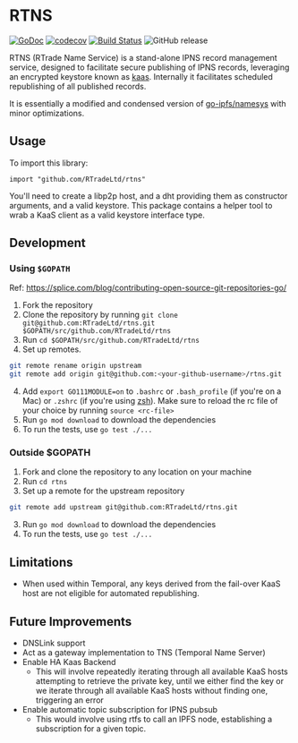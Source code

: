 # RTNS

[![GoDoc](https://godoc.org/github.com/RTradeLtd/rtns?status.svg)](https://godoc.org/github.com/RTradeLtd/rtns) [![codecov](https://codecov.io/gh/RTradeLtd/rtns/branch/master/graph/badge.svg)](https://codecov.io/gh/RTradeLtd/rtns) [![Build Status](https://travis-ci.com/RTradeLtd/rtns.svg?branch=master)](https://travis-ci.com/RTradeLtd/rtns) ![GitHub release](https://img.shields.io/github/release/RTradeLtd/rtns.svg?style=flat-square)

RTNS (RTrade Name Service) is a stand-alone IPNS record management service, designed to facilitate secure publishing of IPNS records, leveraging an encrypted keystore known as [kaas](https://github.com/RTradeLtd/kaas). Internally it facilitates scheduled republishing of all published records.

It is essentially a modified and condensed version of [go-ipfs/namesys](https://github.com/ipfs/go-ipfs/tree/master/namesys) with minor optimizations.

## Usage

To import this library:

```Golang
import "github.com/RTradeLtd/rtns"
```

You'll need to create a libp2p host, and a dht providing them as constructor arguments, and a valid keystore. This package contains a helper tool to wrab a KaaS client as a valid keystore interface type.

## Development

### Using `$GOPATH`

Ref: https://splice.com/blog/contributing-open-source-git-repositories-go/

1. Fork the repository
2. Clone the repository by running `git clone git@github.com:RTradeLtd/rtns.git $GOPATH/src/github.com/RTradeLtd/rtns`
3. Run `cd $GOPATH/src/github.com/RTradeLtd/rtns`
3. Set up remotes.

```bash
git remote rename origin upstream
git remote add origin git@github.com:<your-github-username>/rtns.git
```
4. Add `export GO111MODULE=on` to `.bashrc` or `.bash_profile` (if you're on a Mac) or `.zshrc` (if you're using [zsh](https://github.com/robbyrussell/oh-my-zsh)). Make sure to reload the rc file of your choice by running `source <rc-file>`
5. Run `go mod download` to download the dependencies
6. To run the tests, use `go test ./...`

### Outside $GOPATH

1. Fork and clone the repository to any location on your machine
2. Run `cd rtns`
3. Set up a remote for the upstream repository

```bash
git remote add upstream git@github.com:RTradeLtd/rtns.git
```

3. Run `go mod download` to download the dependencies
4. To run the tests, use `go test ./...`

## Limitations

* When used within Temporal, any keys derived from the fail-over KaaS host are not eligible for automated republishing.

## Future Improvements

* DNSLink support
* Act as a gateway implementation to TNS (Temporal Name Server)
* Enable HA Kaas Backend
  * This will involve repeatedly iterating through all available KaaS hosts attempting to retrieve the private key, until we either find the key or we iterate through all available KaaS hosts without finding one, triggering an error
* Enable automatic topic subscription for IPNS pubsub
  * This would involve using rtfs to call an IPFS node, establishing a subscription for a given topic.